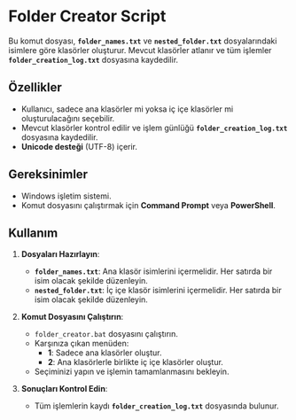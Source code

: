 # Folder Creator Script

Bu komut dosyası, **`folder_names.txt`** ve **`nested_folder.txt`** dosyalarındaki isimlere göre klasörler oluşturur. Mevcut klasörler atlanır ve tüm işlemler **`folder_creation_log.txt`** dosyasına kaydedilir. 

## Özellikler

- Kullanıcı, sadece ana klasörler mi yoksa iç içe klasörler mi oluşturulacağını seçebilir.
- Mevcut klasörler kontrol edilir ve işlem günlüğü **`folder_creation_log.txt`** dosyasına kaydedilir.
- **Unicode desteği** (UTF-8) içerir.

## Gereksinimler

- Windows işletim sistemi.
- Komut dosyasını çalıştırmak için **Command Prompt** veya **PowerShell**.

## Kullanım

1. **Dosyaları Hazırlayın**:
   - **`folder_names.txt`**: Ana klasör isimlerini içermelidir. Her satırda bir isim olacak şekilde düzenleyin.
   - **`nested_folder.txt`**: İç içe klasör isimlerini içermelidir. Her satırda bir isim olacak şekilde düzenleyin.

2. **Komut Dosyasını Çalıştırın**:
   - `folder_creator.bat` dosyasını çalıştırın.
   - Karşınıza çıkan menüden:
     - **1**: Sadece ana klasörler oluştur.
     - **2**: Ana klasörlerle birlikte iç içe klasörler oluştur.
   - Seçiminizi yapın ve işlemin tamamlanmasını bekleyin.

3. **Sonuçları Kontrol Edin**:
   - Tüm işlemlerin kaydı **`folder_creation_log.txt`** dosyasında bulunur.
